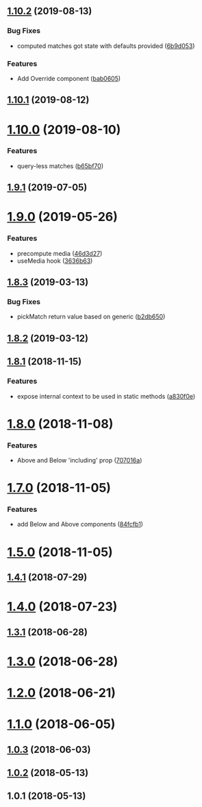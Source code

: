 ## [1.10.2](https://github.com/thearnica/react-media-match/compare/v1.10.1...v1.10.2) (2019-08-13)

### Bug Fixes

- computed matches got state with defaults provided ([6b9d053](https://github.com/thearnica/react-media-match/commit/6b9d0531c5d4179acadfeb66b958c79946b449f2))

### Features

- Add Override component ([bab0605](https://github.com/thearnica/react-media-match/commit/bab0605b9eb0c21330a5a84978add4fff5474d9d))

## [1.10.1](https://github.com/thearnica/react-media-match/compare/v1.10.0...v1.10.1) (2019-08-12)

# [1.10.0](https://github.com/thearnica/react-media-match/compare/v1.9.1...v1.10.0) (2019-08-10)

### Features

- query-less matches ([b65bf70](https://github.com/thearnica/react-media-match/commit/b65bf7076aa42a670ceb6f085a182c08255d9098))

## [1.9.1](https://github.com/thearnica/react-media-match/compare/v1.9.0...v1.9.1) (2019-07-05)

# [1.9.0](https://github.com/thearnica/react-media-match/compare/v1.8.3...v1.9.0) (2019-05-26)

### Features

- precompute media ([46d3d27](https://github.com/thearnica/react-media-match/commit/46d3d27c22382400e299c97c6fc3fe7f0bb0ce9d))
- useMedia hook ([3636b63](https://github.com/thearnica/react-media-match/commit/3636b6351fc086ecf7fb2113d9d5e8792a949362))

## [1.8.3](https://github.com/thearnica/react-media-match/compare/v1.8.2...v1.8.3) (2019-03-13)

### Bug Fixes

- pickMatch return value based on generic ([b2db650](https://github.com/thearnica/react-media-match/commit/b2db65045e1c6314cc7ecce6f142b4f8d63cb615))

## [1.8.2](https://github.com/thearnica/react-media-match/compare/v1.8.1...v1.8.2) (2019-03-12)

## [1.8.1](https://github.com/thearnica/react-media-match/compare/v1.8.0...v1.8.1) (2018-11-15)

### Features

- expose internal context to be used in static methods ([a830f0e](https://github.com/thearnica/react-media-match/commit/a830f0e85d632419bfa28fe03f6c023b90a8d920))

# [1.8.0](https://github.com/thearnica/react-media-match/compare/v1.7.0...v1.8.0) (2018-11-08)

### Features

- Above and Below 'including' prop ([707016a](https://github.com/thearnica/react-media-match/commit/707016aa58047b7142dfb80ad6e4696f29ed8461))

# [1.7.0](https://github.com/thearnica/react-media-match/compare/v1.5.0...v1.7.0) (2018-11-05)

### Features

- add Below and Above components ([84fcfb1](https://github.com/thearnica/react-media-match/commit/84fcfb1d37761b2fd6443068e9ed1d53122470b9))

# [1.5.0](https://github.com/thearnica/react-media-match/compare/v1.4.1...v1.5.0) (2018-11-05)

## [1.4.1](https://github.com/thearnica/react-media-match/compare/v1.4.0...v1.4.1) (2018-07-29)

# [1.4.0](https://github.com/thearnica/react-media-match/compare/v1.3.1...v1.4.0) (2018-07-23)

## [1.3.1](https://github.com/thearnica/react-media-match/compare/v1.3.0...v1.3.1) (2018-06-28)

# [1.3.0](https://github.com/thearnica/react-media-match/compare/v1.2.0...v1.3.0) (2018-06-28)

# [1.2.0](https://github.com/thearnica/react-media-match/compare/v1.1.0...v1.2.0) (2018-06-21)

# [1.1.0](https://github.com/thearnica/react-media-match/compare/v1.0.3...v1.1.0) (2018-06-05)

## [1.0.3](https://github.com/thearnica/react-media-match/compare/v1.0.2...v1.0.3) (2018-06-03)

## [1.0.2](https://github.com/thearnica/react-media-match/compare/v1.0.1...v1.0.2) (2018-05-13)

## 1.0.1 (2018-05-13)
